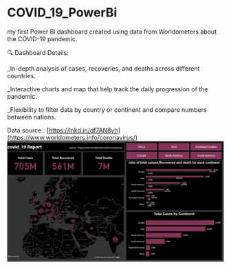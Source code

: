 # COVID_19_PowerBi
my first Power BI dashboard created using data from Worldometers about the COVID-19 pandemic.

🔍 Dashboard Details:

_In-depth analysis of cases, recoveries, and deaths across different countries.

_Interactive charts and map that help track the daily progression of the pandemic.

_Flexibility to filter data by country or continent and compare numbers between nations.

Data source : [https://lnkd.in/df7AN8yh](https://www.worldometers.info/coronavirus/)
![Dashboard](Dashboard.png)
